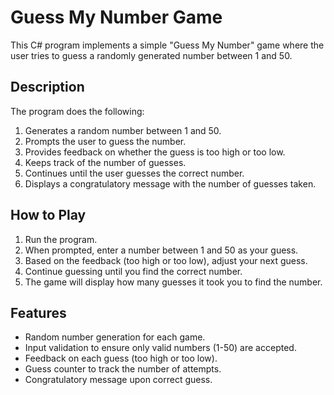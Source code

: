 # Guess My Number Game

This C# program implements a simple "Guess My Number" game where the user tries to guess a randomly generated number between 1 and 50.

## Description

The program does the following:
1. Generates a random number between 1 and 50.
2. Prompts the user to guess the number.
3. Provides feedback on whether the guess is too high or too low.
4. Keeps track of the number of guesses.
5. Continues until the user guesses the correct number.
6. Displays a congratulatory message with the number of guesses taken.

## How to Play

1. Run the program.
2. When prompted, enter a number between 1 and 50 as your guess.
3. Based on the feedback (too high or too low), adjust your next guess.
4. Continue guessing until you find the correct number.
5. The game will display how many guesses it took you to find the number.

## Features

- Random number generation for each game.
- Input validation to ensure only valid numbers (1-50) are accepted.
- Feedback on each guess (too high or too low).
- Guess counter to track the number of attempts.
- Congratulatory message upon correct guess.
